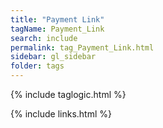 ```yaml
---
title: "Payment Link"
tagName: Payment_Link
search: include
permalink: tag_Payment_Link.html
sidebar: gl_sidebar
folder: tags
---
```

{% include taglogic.html %}

{% include links.html %}